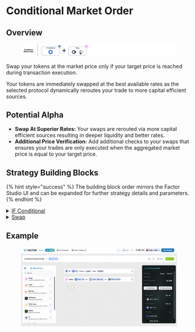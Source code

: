# Conditional Market Order

## Overview

<figure><img src="../../../.gitbook/assets/image (8).png" alt=""><figcaption></figcaption></figure>

Swap your tokens at the market price only if your target price is reached during transaction execution.&#x20;

Your tokens are immediately swapped at the best available rates as the selected protocol dynamically reroutes your trade to more capital efficient sources.

## Potential Alpha

* **Swap At Superior Rates:** Your swaps are rerouted via more capital efficient sources resulting in deeper liquidity and better rates.
* **Additional Price Verification:** Add additional checks to your swaps that ensures your trades are only executed when the aggregated market price is equal to your target price.

## Strategy Building Blocks

{% hint style="success" %}
The building block order mirrors the Factor Studio UI and can be expanded for further strategy details and parameters.
{% endhint %}

<details>

<summary><a href="../../../factor-studio/factor-studio/conditional-strategies.md">IF Conditional</a></summary>

* Specify your target price and condition for the swap.
  * Token purchases: Only execute the swap if `marketPrice` is ≤ `targetPrice`
  * Token sales: Only execute the swap if `marketPrice` is ≥ `targetPrice`

</details>

<details>

<summary><a href="../../../factor-building-blocks/swap/">Swap</a></summary>

* Select the tokens to swap
  * Token purchases: Input token is the token to swap from and output token is the target token.
  * Token sales: Input token is the token to sell and output token is the token to receive.
* Input token amount

</details>

## Example

<figure><img src="../../../.gitbook/assets/image.png" alt=""><figcaption></figcaption></figure>
